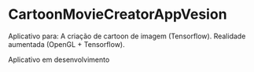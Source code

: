 # CartoonMovieCreatorAppVesion
Aplicativo para:
  A criação de cartoon de imagem (Tensorflow).
  Realidade aumentada (OpenGL + Tensorflow).

Aplicativo em desenvolvimento
